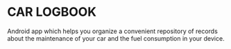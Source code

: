 # CAR LOGBOOK
Android app which helps you organize a convenient repository of records about the maintenance of your car and the fuel consumption in your device.
